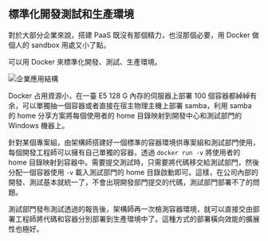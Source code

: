 ## 標準化開發測試和生產環境
對於大部分企業來說，搭建 PaaS 既沒有那個精力，也沒那個必要，用 Docker 做個人的 sandbox 用處又小了點。

可以用 Docker 來標準化開發、測試、生產環境。


![企業應用結構](../_images/enterprise_usage.png)


Docker 占用資源小，在一臺 E5 128 G 內存的伺服器上部署 100 個容器都綽綽有余，可以單獨抽一個容器或者直接在宿主物理主機上部署 samba，利用 samba 的 home 分享方案將每個使用者的 home 目錄映射到開發中心和測試部門的 Windows 機器上。

針對某個專案組，由架構師搭建好一個標準的容器環境供專案組和測試部門使用，每個開發工程師可以擁有自己單獨的容器，透過 `docker run -v` 將使用者的 home 目錄映射到容器中。需要提交測試時，只需要將代碼移交給測試部門，然後分配一個容器使用 `-v` 載入測試部門的 home 目錄啟動即可。這樣，在公司內部的開發、測試基本就統一了，不會出現開發部門提交的代碼，測試部門部署不了的問題。

測試部門發布測試透過的報告後，架構師再一次檢測容器環境，就可以直接交由部署工程師將代碼和容器分別部署到生產環境中了。這種方式的部署橫向效能的擴展性也極好。
